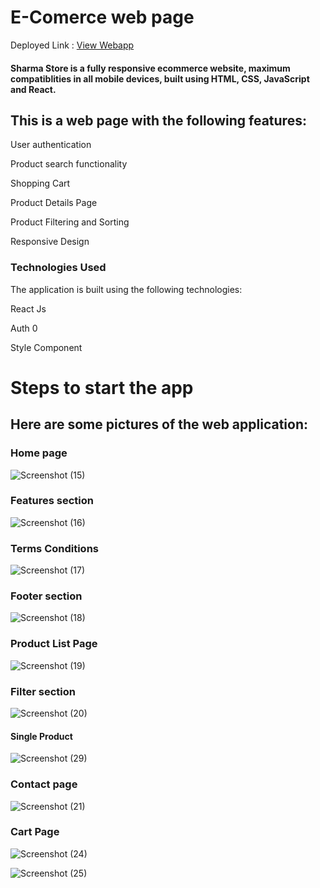 # E-Comerce web page

Deployed Link : [View Webapp](https://ecomerce-website-three.vercel.app/)

#### Sharma Store is a fully responsive ecommerce website, maximum compatiblities in all mobile devices, built using HTML, CSS, JavaScript and React.

## This is a web page with the following features:

User authentication 

Product search functionality

Shopping Cart

Product Details Page

Product Filtering and Sorting

Responsive Design

### Technologies Used
The application is built using the following technologies:

React Js 

Auth 0

Style Component

# Steps to start the app




## Here are some pictures of the web application:

### Home page

![Screenshot (15)](https://github.com/Shivamoct99/Ecomerce-website/assets/107253104/82536903-98dd-4ef0-bc45-e84890422659)

### Features section 
![Screenshot (16)](https://github.com/Shivamoct99/Ecomerce-website/assets/107253104/9f33896d-e4ca-4ac0-ab2b-aad179182e39)

### Terms Conditions
![Screenshot (17)](https://github.com/Shivamoct99/Ecomerce-website/assets/107253104/9e181e6e-429d-4c45-b38a-fad3e78e27da)

### Footer section
![Screenshot (18)](https://github.com/Shivamoct99/Ecomerce-website/assets/107253104/6a816472-e6cd-48c4-a7d5-9592a5c0fcff)

### Product List Page
![Screenshot (19)](https://github.com/Shivamoct99/Ecomerce-website/assets/107253104/8919e19b-727e-41f8-bfc6-45e6a787e8e2)

### Filter section
![Screenshot (20)](https://github.com/Shivamoct99/Ecomerce-website/assets/107253104/d7c9d963-da20-4eb5-9dd7-c40e93661b45)

#### Single Product 
![Screenshot (29)](https://github.com/Shivamoct99/Ecomerce-website/assets/107253104/b7185855-df6a-4788-87a0-00fd5d16aff6)

### Contact page
![Screenshot (21)](https://github.com/Shivamoct99/Ecomerce-website/assets/107253104/8f45665d-fcae-4d32-9bbd-e67b65f24847)

### Cart Page
![Screenshot (24)](https://github.com/Shivamoct99/Ecomerce-website/assets/107253104/123fb0d2-57e9-4191-894a-397d1a164916)


![Screenshot (25)](https://github.com/Shivamoct99/Ecomerce-website/assets/107253104/8af46ab5-9d8c-4dd9-b3c5-6313e989b99b)

